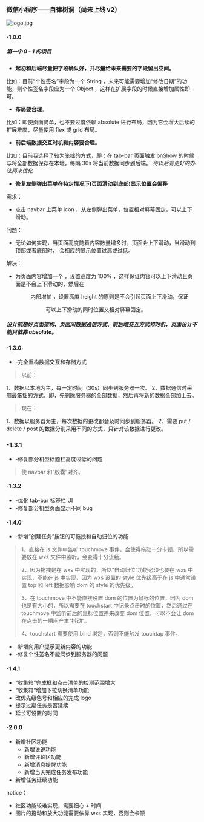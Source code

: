### 微信小程序——自律树洞（尚未上线 v2）

![logo.jpg](https://i.loli.net/2021/10/14/1gVCqOp97fsXInJ.jpg)

#### -1.0.0

##### 第一个 0 - 1 的项目

- **起初和后端尽量把字段确认好，并尽量给未来需要的字段留出空间。**

比如：目前“个性签名”字段为一个 String ，未来可能需要增加“修改日期”的功能，则个性签名字段应为一个 Object ，这样在扩展字段的时候直接增加属性即可。

- **布局要合理**。

比如：即使页面简单，也不要过度依赖 absolute 进行布局，因为它会增大后续的扩展难度，尽量使用 flex 或 grid 布局。

- **前后端数据交互时机和内容要合理。**

比如：目前我选择了较为笨拙的方式，即：在 tab-bar 页面触发 onShow 的时候与将全部数据保存在本地，每隔 30s 将当前数据同步到后端。
*待以后有更好的办法再来优化*

- **修复左侧弹出菜单在特定情况下(页面滑动到底部)显示位置会偏移**

需求：

- 点击 navbar 上菜单 icon ，从左侧弹出菜单，位置相对屏幕固定，可以上下滑动。

问题： 

- 无论如何实现，当页面高度随着内容数量增多时，页面会上下滑动，当滑动到顶部或者底部时，<munu> 会相应的显示位置过高或过低。

解决：

- 为页面内容增加一个 <view-scroll> ，设置高度为 100% ，这样保证内容可以上下滑动且页面是不会上下滑动的，然后在 <menu> 内部增加 <view-scroll> ，设置高度 height 的原则是不会引起页面上下滑动，保证 <menu> 可以上下滑动的同时位置又相对屏幕固定。

##### 设计前想好页面架构、页面间数据通信方式、前后端交互方式和时机，页面设计不能只依靠 absolute。

#### -1.3.0:

- -完全重构数据交互和存储方式

>以前：

1、数据以本地为主，每一定时间（30s）同步到服务器一次。
2、数据通信时采用最笨拙的方式，即，先删除服务器的全部数据，然后再将新的数据全部加上去。

> 现在：

1、数据以服务器为主，每次数据的更改都会及时同步到服务器。
2、需要 put / delete / post 的数据分别采用不同的方式，只针对该数据进行更改。

### -1.3.1

- -修复部分机型标题栏高度过低的问题

> 使 navbar 和“胶囊”对齐。

#### -1.3.2

- -优化 tab-bar 标签栏 UI
- -修复部分机型页面显示不同 bug

#### -1.4.0

- -新增“创建任务”按钮的可拖拽和自动归位的功能

> 1、直接在 js 文件中监听 touchmove 事件，会使得拖动十分卡顿，所以需要放在 wxs 文件中监听，会变得十分流畅。
>
> 2、因为拖拽是在 wxs 中实现的，所以“自动归位”功能必须也要在 wxs 中实现，不能在 js 中实现，因为 wxs 设置的 style 优先级高于在 js 中通常设置 top 和 left 数据影响 dom 的 style 的优先级。
>
> 3、在 touchmove 中不能直接设置 dom 的位置为鼠标的位置，因为 dom 也是有大小的，所以需要在 touchstart 中记录点击时的位置，然后通过在 touchmove 中监听前后的鼠标位置差来改变 dom 位置，可以不会让 dom 在点击的一瞬间产生“抖动”。
>
> 4、touchstart 需要使用 bind 绑定，否则不能触发 touchtap 事件。

- -新增向用户提示更新内容的功能
- -修复个性签名不能同步到服务器的问题

#### -1.4.1

- “收集箱”完成框和点击清单的检测范围增大
- “收集箱”增加下拉切换清单功能
- 改优先级色号和相应的完成 logo
- 提示过期任务是否延续
- 延长可设置的时间

#### -2.0.0

- 新增社区功能
    - 新增说说功能
    - 新增评论区功能
    - 新增消息提醒功能
    - 新增当天完成任务发布功能
- 新增任务延续功能

notice：

- 社区功能较难实现，需要细心 + 时间
- 图片的拖动和放大功能需要依靠 wxs 实现，否则会卡顿

